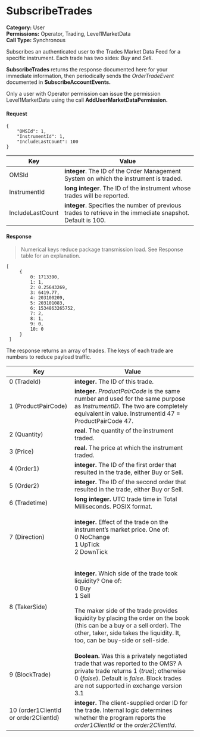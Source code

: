 # SubscribeTrades

**Category:** User\
**Permissions:** Operator, Trading, Level1MarketData\
**Call Type:** Synchronous

Subscribes an authenticated user to the Trades Market Data Feed for a specific instrument. Each trade has two sides: _Buy_ and _Sell_.

**SubscribeTrades** returns the response documented here for your immediate information, then periodically sends the _OrderTradeEvent_ documented in **SubscribeAccountEvents.**

Only a user with Operator permission can issue the permission Level1MarketData using the call **AddUserMarketDataPermission.**

#### Request <a href="#request" id="request"></a>

```
{
    "OMSId": 1,
    "InstrumentId": 1,
    "IncludeLastCount": 100 
}
```

| Key              | Value                                                                                                       |
| ---------------- | ----------------------------------------------------------------------------------------------------------- |
| OMSId            | **integer**. The ID of the Order Management System on which the instrument is traded.                       |
| InstrumentId     | **long integer**. The ID of the instrument whose trades will be reported.                                   |
| IncludeLastCount | **integer**. Specifies the number of previous trades to retrieve in the immediate snapshot. Default is 100. |

#### Response <a href="#response" id="response"></a>

> Numerical keys reduce package transmission load. See Response table for an explanation.

```
[
     {
         0: 1713390,
         1: 1,
         2: 0.25643269,
         3: 6419.77,
         4: 203100209,
         5: 203101083,
         6: 1534863265752,
         7: 2,
         8: 1,
         9: 0,
         10: 0
     }
 ]
```

The response returns an array of trades. The keys of each trade are numbers to reduce payload traffic.

| Key                                   | Value                                                                                                                                                                                                                                                                                                              |
| ------------------------------------- | ------------------------------------------------------------------------------------------------------------------------------------------------------------------------------------------------------------------------------------------------------------------------------------------------------------------ |
| 0 (TradeId)                           | **integer.** The ID of this trade.                                                                                                                                                                                                                                                                                 |
| 1 (ProductPairCode)                   | **integer.** _ProductPairCode_ is the same number and used for the same purpose as _InstrumentID_. The two are completely equivalent in value. InstrumentId 47 = ProductPairCode 47.                                                                                                                               |
| 2 (Quantity)                          | **real.** The quantity of the instrument traded.                                                                                                                                                                                                                                                                   |
| 3 (Price)                             | **real.** The price at which the instrument traded.                                                                                                                                                                                                                                                                |
| 4 (Order1)                            | **integer.** The ID of the first order that resulted in the trade, either Buy or Sell.                                                                                                                                                                                                                             |
| 5 (Order2)                            | **integer.** The ID of the second order that resulted in the trade, either Buy or Sell.                                                                                                                                                                                                                            |
| 6 (Tradetime)                         | **long integer.** UTC trade time in Total Milliseconds. POSIX format.                                                                                                                                                                                                                                              |
| 7 (Direction)                         | <p><strong>integer.</strong> Effect of the trade on the instrument’s market price. One of:<br>0 NoChange<br>1 UpTick<br>2 DownTick</p>                                                                                                                                                                             |
| 8 (TakerSide)                         | <p><strong>integer.</strong> Which side of the trade took liquidity? One of:<br>0 Buy<br>1 Sell<br><br>The maker side of the trade provides liquidity by placing the order on the book (this can be a buy or a sell order). The other, taker, side takes the liquidity. It, too, can be buy-side or sell-side.</p> |
| 9 (BlockTrade)                        | **Boolean.** Was this a privately negotiated trade that was reported to the OMS? A private trade returns 1 (_true_); otherwise 0 (_false_). Default is _false_. Block trades are not supported in exchange version 3.1                                                                                             |
| 10 (order1ClientId or order2ClientId) | **integer.** The client-supplied order ID for the trade. Internal logic determines whether the program reports the _order1ClientId_ or the _order2ClientId_.                                                                                                                                                       |
